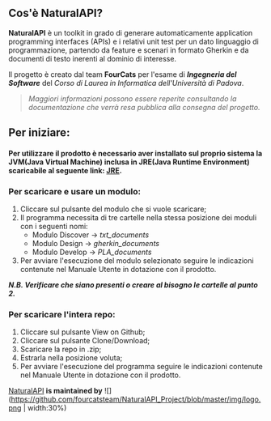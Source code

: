 ## Cos'è NaturalAPI?
**NaturalAPI** è un toolkit in grado di generare automaticamente application programming interfaces (APIs) e i relativi unit test per un dato linguaggio di programmazione, partendo da feature e scenari in formato Gherkin e da documenti di testo inerenti al dominio di interesse.


Il progetto è creato dal team **FourCats** per l'esame di _**Ingegneria del Software**_ del *Corso di Laurea in Informatica dell'Università di Padova*.
> *Maggiori informazioni possono essere reperite consultando la documentazione che verrà resa pubblica alla consegna del progetto.*

## Per iniziare:
#### Per utilizzare il prodotto è necessario aver installato sul proprio sistema la JVM(Java Virtual Machine) inclusa in JRE(Java Runtime Environment) scaricabile al seguente link: [JRE](https://www.java.com/it/download/).
### Per scaricare e usare un modulo:
1. Cliccare sul pulsante del modulo che si vuole scaricare;
2. Il programma necessita di tre cartelle nella stessa posizione dei moduli con i seguenti nomi:
   * Modulo Discover -> *txt_documents*
   * Modulo Design -> *gherkin_documents*
   * Modulo Develop -> *PLA_documents*
3. Per avviare l'esecuzione del modulo selezionato seguire le indicazioni contenute nel Manuale Utente in dotazione con il prodotto.

_**N.B. Verificare che siano presenti o creare al bisogno le cartelle al punto 2.**_ 


### Per scaricare l'intera repo:
1. Cliccare sul pulsante View on Github;
2. Cliccare sul pulsante Clone/Download;
3. Scaricare la repo in .zip;
4. Estrarla nella posizione voluta;
5. Per avviare l'esecuzione del programma seguire le indicazioni contenute nel Manuale Utente in dotazione con il prodotto.


[NaturalAPI](https://github.com/fourcatsteam/NaturalAPI) **is maintained by** ![](https://github.com/fourcatsteam/NaturalAPI_Project/blob/master/img/logo.png | width:30%)
